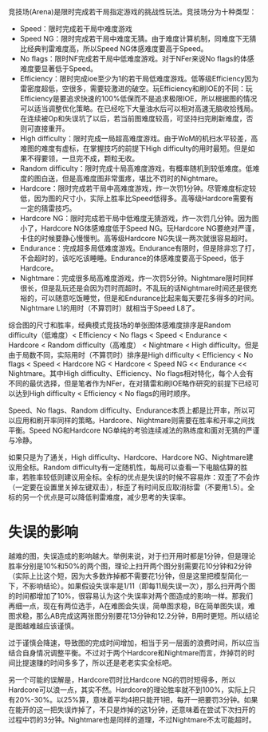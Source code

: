 竞技场(Arena)是限时完成若干局指定游戏的挑战性玩法。竞技场分为十种类型：
- Speed：限时完成若干局中难度游戏
- Speed NG：限时完成若干局中难度无猜。由于难度计算机制，同难度下无猜比经典判雷难度高，所以Speed NG体感难度要高于Speed。
- No flags：限时NF完成若干局中低难度游戏。对于NFer来说No flags的体感难度要显著低于Speed。
- Efficiency：限时完成ioe至少为1的若干局低难度游戏。低等级Efficiency因为雷密度超低，空很多，需要较激进的破空。玩Efficiency和刷IOE的不同：玩Efficiency是要追求快速的100%低保而不是追求极限IOE，所以根据图的情况可以适当调整优化策略。在已经吃下大量油水后可以相对高速无脑收拾残局。在连续被Op和失误坑了以后，若当前图难度较高，可坚持扫完刷新难度，否则可直接重开。
- High difficulty：限时完成一局超高难度游戏。由于WoM的机扫水平较差，高难图的难度有虚标，在掌握技巧的前提下High difficulty的用时最短。但是如果不得要领，一旦完不成，颗粒无收。
- Random difficulty：限时完成十局高难度游戏，有概率随机到较低难度。低难度的图白送，但是高难度图非常蛋疼，堪比不罚时的Nightmare。
- Hardcore：限时完成若干局中高难度游戏，炸一次罚1分钟。尽管难度标定较低，因为图的尺寸小，实际上胜率比Speed低得多。高等级Hardcore需要有一定的猜雷技巧。
- Hardcore NG：限时完成若干局中低难度无猜游戏，炸一次罚几分钟。因为图小了，Hardcore NG体感难度低于Speed NG。玩Hardcore NG要绝对严谨，卡住的时候要静心慢慢判。高等级Hardcore NG失误一两次就很容易超时。
- Endurance：完成超多局低难度游戏。Endurance有限时，但是除非忘了打，不会超时的，该吃吃该睡睡。Endurance的体感难度要高于Speed，低于Hardcore。
- Nightmare：完成很多局高难度游戏，炸一次罚5分钟。Nightmare限时同样很长，但是乱玩还是会因为罚时而超时。不乱玩的话Nightmare时间还是很充裕的，可以随意吃饭睡觉，但是和Endurance比起来每天要花多得多的时间。Nightmare L1的用时（不算罚时）就相当于Speed L8了。

综合图的尺寸和胜率，经典模式竞技场的单张图体感难度排序是Random difficulty（低难度）< Efficiency < No flags < Speed < Endurance < Hardcore < Random difficulty（高难度） < Nightmare < High difficulty。但是由于局数不同，实际用时（不算罚时）排序是High difficulty < Efficiency < No flags < Speed < Hardcore NG < Hardcore < Speed NG << Endurance << Nightmare。其中High difficulty、Efficiency、No flags相对特化，每个人会有不同的最优选择，但是笔者作为NFer，在对猜雷和刷IOE略作研究的前提下已经可以达到High difficulty < Efficiency < No flags的用时顺序。

Speed、No flags、Random difficulty、Endurance本质上都是比开率，所以可以应用和刷开率同样的策略。Hardcore、Nightmare则需要在胜率和开率之间找平衡。Speed NG和Hardcore NG单纯的考验连续减法的熟练度和面对无猜的严谨与冷静。

如果只是为了通关，High difficulty、Hardcore、Hardcore NG、Nightmare建议用全标。Random difficulty有一定随机性，每局可以查看一下电脑估算的胜率，若胜率较低则建议用全标。全标的优点是失误的时候不容易炸：双歪了不会炸（一定要在设置里关掉左键双击），标歪了有时间反应取消标雷（不要用1.5）。全标的另一个优点是可以降低判雷难度，减少思考的失误率。

# 失误的影响
越难的图，失误造成的影响越大。举例来说，对于扫开用时都是1分钟，但是理论胜率分别是10%和50%的两个图，理论上扫开两个图分别需要花10分钟和2分钟（实际上比这个短，因为大多数炸掉都不需要花1分钟，但是这里把模型简化一下，不影响结论）。如果假设失误率是1/11（即每11局失误一次），那么扫开两个图的时间都增加了10%，很容易认为这个失误率对两个图造成的影响一样。那我们再细一点，现在有两位选手，A在难图会失误，简单图求稳，B在简单图失误，难图求稳，那么AB完成这两张图分别要花13分钟和12.2分钟，B用时更短。所以结论是图越难越应该谨慎。

过于谨慎会降速，导致图的完成时间增加，相当于另一层面的浪费时间，所以应当结合自身情况调整平衡。不过对于两个Hardcore和Nightmare而言，炸掉罚的时间比提速赚的时间多多了，所以还是老老实实全标吧。

另一个可能的误解是，Hardcore罚时比Hardcore NG的罚时短得多，所以Hardcore可以浪一点，其实不然。Hardcore的理论胜率就不到100%，实际上只有20%-30%。以25%算，意味着平均4把只能开1把，每开一把要罚3分钟。如果在能开的这一把失误炸掉了，不只是炸掉的这1分钟，还意味着在尝试下次扫开的过程中罚的3分钟。Nightmare也是同样的道理，不过Nightmare不太可能超时。